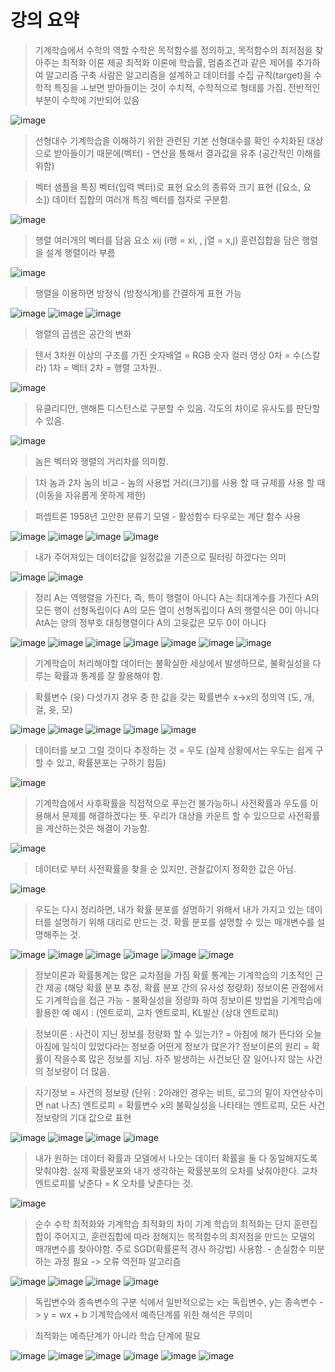 # 강의 요약

> 기계학습에서 수학의 역할
> 수학은 목적함수를 정의하고, 목적함수의 최저점을 찾아주는 최적화 이론 제공
> 최적화 이론에 학습률, 멈춤조건과 같은 제어를 추가하여 알고리즘 구축
> 사람은 알고리즘을 설계하고 데이터를 수집
> 규칙(target)을 수학적 특징을 ㅗ보면 받아들이는 것이 수치적, 수학적으로 형태를 가짐.
> 전반적인 부분이 수학에 기반되어 있음

![image](https://user-images.githubusercontent.com/55529455/163099104-cbc778ff-c7b6-44d3-ab9f-6e61b8321c7f.png)
> 선형대수
> 기계학습을 이해하기 위한 관련된 기본 선형대수를 확인
> 수치화된 대상으로 받아들이기 때문에(벡터) - 연산을 통해서 결과값을 유추 (공간적인 이해를 위함)

> 벡터
> 샘플을 특징 벡터(입력 벡터)로 표현
> 요소의 종류와 크기 표현 (\[요소, 요소])
> 데이터 집합의 여러개 특징 벡터를 첨자로 구분함.

![image](https://user-images.githubusercontent.com/55529455/163099637-7cdc108d-a6b3-4dfe-89e0-ba003ebbcc43.png)
> 행렬
> 여러개의 벡터를 담음
> 요소 xij (i행 = xi, , j열 = x,j)
> 훈련집합을 담은 행렬을 설계 행렬이라 부름

![image](https://user-images.githubusercontent.com/55529455/163100560-c86cec46-86a2-44c9-a404-50f8e559c296.png)
> 행렬을 이용하면 방정식 (방정식계)를 간결하게 표현 가능

![image](https://user-images.githubusercontent.com/55529455/163101124-4572002f-43f4-4731-bf27-0c6fa7300ec8.png)
![image](https://user-images.githubusercontent.com/55529455/163101439-6888f859-08d5-408f-a59f-bc6122f49764.png)
![image](https://user-images.githubusercontent.com/55529455/163102046-705c3f9d-3f26-4066-95c0-65008b25d4f2.png)
> 행렬의 곱셈은 공간의 변화

> 텐서
> 3차원 이상의 구조를 가진 숫자배열 = RGB 숫자 컬러 영상
> 0차 = 수(스칼라)
> 1차 = 벡터
> 2차 = 행렬
> 고차원..

![image](https://user-images.githubusercontent.com/55529455/163104874-f95e2523-03d2-4b25-a807-ddea3f220703.png)
> 유클리디안, 맨해튼 디스턴스로 구분할 수 있음.
> 각도의 차이로 유사도를 판단할 수 있음.

![image](https://user-images.githubusercontent.com/55529455/163104955-716ed0f2-992e-46e4-9a65-fa6abf0e954c.png)
> 놈은 벡터와 행렬의 거리차를 의미함.

> 1차 놈과 2차 놈의 비교 - 놈의 사용법
> 거리(크기)를 사용 할 때
> 규제를 사용 할 때 (이동을 자유롭게 못하게 제한)

> 퍼셉트론
> 1958년 고안한 분류기 모델 - 활성함수 타우로는 계단 함수 사용

![image](https://user-images.githubusercontent.com/55529455/163105527-2e80fdbf-d4d1-4b01-abad-bcb46725d909.png)
![image](https://user-images.githubusercontent.com/55529455/163105942-865836f5-75da-4a6a-817f-6cb3d8d11666.png)
![image](https://user-images.githubusercontent.com/55529455/163106027-fc436c9e-7a1c-4919-a0c6-371f4e5ee1ef.png)
![image](https://user-images.githubusercontent.com/55529455/163106623-6282542f-e432-4796-b112-676ac3d2e53a.png)

> 내가 주어져있는 데이터값을 일정값을 기준으로 필터링 하겠다는 의미

![image](https://user-images.githubusercontent.com/55529455/163117032-7fa17158-fe8c-475c-93a7-79f371d64a6f.png)
![image](https://user-images.githubusercontent.com/55529455/163117057-584cadc4-6dbc-4da3-b2ef-8e17d47d7a7d.png)

> 정리
> A는 역행렬을 가진다, 즉, 특이 행렬이 아니다
> A는 최대계수를 가진다
> A의 모든 행이 선형독립이다
> A의 모든 열이 선형독립이다
> A의 행렬식은 0이 아니다
> AtA는 양의 정부호 대칭행렬이다
> A의 고윳값은 모두 0이 아니다

![image](https://user-images.githubusercontent.com/55529455/163117224-c441214f-a884-4a67-acfe-9f9ba03b0cd1.png)
![image](https://user-images.githubusercontent.com/55529455/163117249-3b2b791b-e9e4-4eb7-b6e6-5d7216e6905e.png)
![image](https://user-images.githubusercontent.com/55529455/163117274-25a93f03-8260-4df9-8d2a-842effb9d268.png)
![image](https://user-images.githubusercontent.com/55529455/163117306-ed373ab1-1b8e-4ac4-8b9d-d14ec62532ea.png)
![image](https://user-images.githubusercontent.com/55529455/163117324-d275a516-848a-480e-878e-e8272b278306.png)
![image](https://user-images.githubusercontent.com/55529455/163117364-ca5867d0-09af-4ff8-97b5-b995f6867faa.png)
![image](https://user-images.githubusercontent.com/55529455/163117393-7080d771-d4dc-4d08-985b-dc3a7244cacb.png)

> 기계학습이 처리해야할 데이터는 불확실한 세상에서 발생하므로, 불확실성을 다루는 확률과 통계를 잘 활용해야 함.

> 확률변수 (윳)
> 다섯가지 경우 중 한 값을 갖는 확률변수 x->x의 정의역 (도, 개, 걸, 윳, 모)

![image](https://user-images.githubusercontent.com/55529455/163126593-3001e4ef-07f8-4dbd-bed8-7711f2148912.png)
![image](https://user-images.githubusercontent.com/55529455/163126847-826a0218-1371-4a08-a0d7-221416ed6427.png)
![image](https://user-images.githubusercontent.com/55529455/163127218-f6101b88-00d8-4fc1-87f4-d4a98d84df66.png)
![image](https://user-images.githubusercontent.com/55529455/163127268-d94781db-2ba1-4451-8716-27c7ab80e213.png)
![image](https://user-images.githubusercontent.com/55529455/163127346-c8a37dae-e17b-4f48-9e6f-a5857c80a692.png)

> 데이터를 보고 그럴 것이다 추정하는 것 = 우도 (실제 상황에서는 우도는 쉽게 구할 수 있고, 확률분포는 구하기 힘듬)

![image](https://user-images.githubusercontent.com/55529455/163128941-646f4205-e1cc-48b1-b215-ebea45ef1d91.png)
> 기계학습에서 사후확률을 직접적으로 푸는건 불가능하니 사전확률과 우도를 이용해서 문제를 해결하겠다는 뜻.
> 우리가 대상을 카운트 할 수 있으므로 사전확률을 계산하는것은 해결이 가능함.

![image](https://user-images.githubusercontent.com/55529455/163129336-2ccac255-9c4c-4bcc-a5e0-728578e077ef.png)
> 데이터로 부터 사전확률을 찾을 순 있지만, 관찰값이지 정확한 값은 아님.

![image](https://user-images.githubusercontent.com/55529455/163129447-32f369b4-5f5a-4e9b-9115-61994500ca46.png)
> 우도는 다시 정리하면, 내가 확률 분포를 설명하기 위해서 내가 가지고 있는 데이터를 설명하기 위해 대리로 만드는 것.
> 확률 분포를 설명할 수 있는 매개변수를 설명해주는 것.

![image](https://user-images.githubusercontent.com/55529455/163129634-bda93a18-87bf-456b-a9fd-f2b6dd446ecc.png)
![image](https://user-images.githubusercontent.com/55529455/163129696-9251257c-8803-4cb4-90a1-6cf1c6ccb873.png)
![image](https://user-images.githubusercontent.com/55529455/163129708-e492acf2-ee55-4df3-90e4-b088faf33d29.png)
![image](https://user-images.githubusercontent.com/55529455/163129728-76983a23-27d1-45a9-98f0-64518f1527a5.png)
![image](https://user-images.githubusercontent.com/55529455/163129752-db0d481e-ce88-4029-8774-588e92c468bf.png)
![image](https://user-images.githubusercontent.com/55529455/163129790-2def0d42-970a-49df-9625-646437249ccf.png)

> 정보이론과 확률통계는 많은 교차점을 가짐
> 확률 통계는 기계학습의 기초적인 근간 제공 (해당 확률 분포 추정, 확률 분포 간의 유사성 정량화)
> 정보이론 관점에서도 기계학습을 접근 가능 - 불확실성을 정량화 하여 정보이론 방법을 기계학습에 활용한 예
> 예시 : (엔트로피, 교차 엔트로피, KL발산 (상대 엔트로피)

> 정보이론 : 사건이 지닌 정보를 정량화 할 수 있는가? = 아침에 해가 뜬다와 오늘 아침에 일식이 있었다라는 정보중 어떤게 정보가 많은가?
> 정보이론의 원리 = 확률이 작을수록 많은 정보를 지님. 자주 발생하는 사건보단 잘 일어나지 않는 사건의 정보량이 더 많음.

> 자기정보 = 사건의 정보량 (단위 : 2아래인 경우는 비트, 로그의 밑이 자연상수이면 nat 나츠)
> 엔트로피 = 확률변수 x의 불확실성을 나타태는 엔트로피, 모든 사건 정보량의 기대 값으로 표현

![image](https://user-images.githubusercontent.com/55529455/163143592-3c1f1c02-4656-4c0e-97e4-e481ccff5bd1.png)
![image](https://user-images.githubusercontent.com/55529455/163143637-6205afa3-1c70-455b-989b-4eacf2991e7d.png)
![image](https://user-images.githubusercontent.com/55529455/163143680-94cf7c58-a3df-48ba-8ddf-75d673838c23.png)
![image](https://user-images.githubusercontent.com/55529455/163143734-7595d217-4e01-496e-bd85-5d6362975535.png)
> 내가 원하는 데이터 확률과 모델에서 나오는 데이터 확률을 둘 다 동일해지도록 맞춰야함.
> 실제 확률분포와 내가 생각하는 확률분포의 오차를 낮춰야한다.
> 교차 엔트로피를 낮춘다 = K 오차를 낮춘다는 것.

![image](https://user-images.githubusercontent.com/55529455/163164490-1b0d9f07-83e2-46b8-8e96-4d0d1cd7eafd.png)
> 순수 수학 최적화와 기계학습 최적화의 차이
> 기계 학습의 최적화는 단지 훈련집합이 주어지고, 훈련집합에 따라 정해지는 목적함수의 최저점을 만드는 모델의 매개변수를 찾아야함.
> 주로 SGD(확률론적 경사 하강법) 사용함. - 손실함수 미분하는 과정 필요 -> 오류 역전파 알고리즘

![image](https://user-images.githubusercontent.com/55529455/163165327-ad05c4fc-6bf2-4c03-8e7e-6956be706f14.png)
![image](https://user-images.githubusercontent.com/55529455/163165355-90f61d25-a156-4e16-adea-4071d9e6c298.png)
![image](https://user-images.githubusercontent.com/55529455/163165390-f6271517-ec62-45e0-98d1-21e493c8d26e.png)
![image](https://user-images.githubusercontent.com/55529455/163165417-e039a022-7b6a-4f28-b48a-1f38d9d9a5f6.png)

> 독립변수와 종속변수의 구분
> 식에서 일반적으로는 x는 독립변수, y는 종속변수 -> y = wx + b
> 기계학습에서 예측단계를 위한 해석은 무의미

> 최적화는 예측단계가 아니라 학습 단계에 필요

![image](https://user-images.githubusercontent.com/55529455/163166187-842d7a75-dcb5-42e8-a0cb-641e96a7588b.png)
![image](https://user-images.githubusercontent.com/55529455/163166222-9fa205bc-6a43-44ce-a7d4-d05b37a99c5f.png)
![image](https://user-images.githubusercontent.com/55529455/163166252-b716ebe6-5c73-4130-b09f-c380fc6ebaf9.png)
![image](https://user-images.githubusercontent.com/55529455/163166295-757d3d08-73da-4bb8-975a-2eba11ed9d66.png)
![image](https://user-images.githubusercontent.com/55529455/163166321-a141311e-ffcc-4dab-ae59-a8dcdcf2724c.png)
![image](https://user-images.githubusercontent.com/55529455/163166362-f3329329-b2fc-4df9-a93b-d44f9c5d5054.png)





















